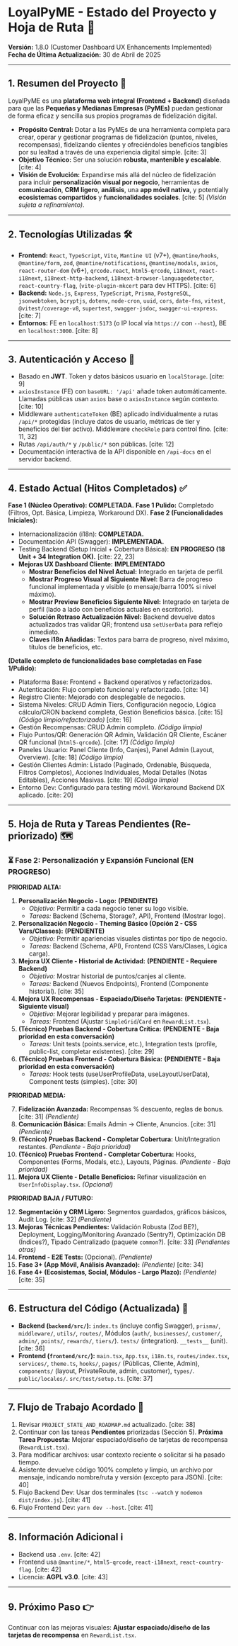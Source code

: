 # LoyalPyME - Estado del Proyecto y Hoja de Ruta 🧭

**Versión:** 1.8.0 (Customer Dashboard UX Enhancements Implemented)
**Fecha de Última Actualización:** 30 de Abril de 2025

---

## 1. Resumen del Proyecto 🎯

LoyalPyME es una **plataforma web integral (Frontend + Backend)** diseñada para que las **Pequeñas y Medianas Empresas (PyMEs)** puedan gestionar de forma eficaz y sencilla sus propios programas de fidelización digital.

- **Propósito Central:** Dotar a las PyMEs de una herramienta completa para crear, operar y gestionar programas de fidelización (puntos, niveles, recompensas), fidelizando clientes y ofreciéndoles beneficios tangibles por su lealtad a través de una experiencia digital simple. [cite: 3]
- **Objetivo Técnico:** Ser una solución **robusta, mantenible y escalable**. [cite: 4]
- **Visión de Evolución:** Expandirse más allá del núcleo de fidelización para incluir **personalización visual por negocio**, herramientas de **comunicación**, **CRM ligero**, **análisis**, una **app móvil nativa**, y potentially **ecosistemas compartidos** y **funcionalidades sociales**. [cite: 5] _(Visión sujeta a refinamiento)_.

---

## 2. Tecnologías Utilizadas 🛠️

- **Frontend:** `React`, `TypeScript`, `Vite`, `Mantine UI` (v7+), `@mantine/hooks`, `@mantine/form`, `zod`, `@mantine/notifications`, `@mantine/modals`, `axios`, `react-router-dom` (v6+), `qrcode.react`, `html5-qrcode`, `i18next`, `react-i18next`, `i18next-http-backend`, `i18next-browser-languagedetector`, `react-country-flag`, (`vite-plugin-mkcert` para dev HTTPS). [cite: 6]
- **Backend:** `Node.js`, `Express`, `TypeScript`, `Prisma`, `PostgreSQL`, `jsonwebtoken`, `bcryptjs`, `dotenv`, `node-cron`, `uuid`, `cors`, `date-fns`, `vitest`, `@vitest/coverage-v8`, `supertest`, `swagger-jsdoc`, `swagger-ui-express`. [cite: 7]
- **Entornos:** FE en `localhost:5173` (o IP local vía `https://` con `--host`), BE en `localhost:3000`. [cite: 8]

---

## 3. Autenticación y Acceso 🔑

- Basado en **JWT**. Token y datos básicos usuario en `localStorage`. [cite: 9]
- `axiosInstance` (FE) con `baseURL: '/api'` añade token automáticamente. Llamadas públicas usan `axios` base o `axiosInstance` según contexto. [cite: 10]
- Middleware `authenticateToken` (BE) aplicado individualmente a rutas `/api/*` protegidas (incluye datos de usuario, métricas de tier y beneficios del tier activo). Middleware `checkRole` para control fino. [cite: 11, 32]
- Rutas `/api/auth/*` y `/public/*` son públicas. [cite: 12]
- Documentación interactiva de la API disponible en `/api-docs` en el servidor backend.

---

## 4. Estado Actual (Hitos Completados) ✅

**Fase 1 (Núcleo Operativo): COMPLETADA.**
**Fase 1 Pulido:** Completado (Filtros, Opt. Básica, Limpieza, Workaround DX).
**Fase 2 (Funcionalidades Iniciales):**

- Internacionalización (i18n): **COMPLETADA.**
- Documentación API (Swagger): **IMPLEMENTADA.**
- Testing Backend (Setup Inicial + Cobertura Básica): **EN PROGRESO (18 Unit + 34 Integration OK).** [cite: 22, 23]
- **Mejoras UX Dashboard Cliente:** **IMPLEMENTADO**
  - **Mostrar Beneficios del Nivel Actual:** Integrado en tarjeta de perfil.
  - **Mostrar Progreso Visual al Siguiente Nivel:** Barra de progreso funcional implementada y visible (o mensaje/barra 100% si nivel máximo).
  - **Mostrar Preview Beneficios Siguiente Nivel:** Integrado en tarjeta de perfil (lado a lado con beneficios actuales en escritorio).
  - **Solución Retraso Actualización Nivel:** Backend devuelve datos actualizados tras validar QR; frontend usa `setUserData` para reflejo inmediato.
  - **Claves i18n Añadidas:** Textos para barra de progreso, nivel máximo, títulos de beneficios, etc.

**(Detalle completo de funcionalidades base completadas en Fase 1/Pulido):**

- Plataforma Base: Frontend + Backend operativos y refactorizados.
- Autenticación: Flujo completo funcional y refactorizado. [cite: 14]
- Registro Cliente: Mejorado con desplegable de negocios.
- Sistema Niveles: CRUD Admin Tiers, Configuración negocio, Lógica cálculo/CRON backend completa, Gestión Beneficios básica. [cite: 15] _(Código limpio/refactorizado)_ [cite: 16]
- Gestión Recompensas: CRUD Admin completo. _(Código limpio)_
- Flujo Puntos/QR: Generación QR Admin, Validación QR Cliente, Escáner QR funcional (`html5-qrcode`). [cite: 17] _(Código limpio)_
- Paneles Usuario: Panel Cliente (Info, Canjes), Panel Admin (Layout, Overview). [cite: 18] _(Código limpio)_
- Gestión Clientes Admin: Listado (Paginado, Ordenable, Búsqueda, Filtros Completos), Acciones Individuales, Modal Detalles (Notas Editables), Acciones Masivas. [cite: 19] _(Código limpio)_
- Entorno Dev: Configurado para testing móvil. Workaround Backend DX aplicado. [cite: 20]

---

## 5. Hoja de Ruta y Tareas Pendientes (Re-priorizado) 🗺️

### ⏳ Fase 2: Personalización y Expansión Funcional (EN PROGRESO)

**PRIORIDAD ALTA:**

1.  **Personalización Negocio - Logo:** **(PENDIENTE)**
    - _Objetivo:_ Permitir a cada negocio tener su logo visible.
    - _Tareas:_ Backend (Schema, Storage?, API), Frontend (Mostrar logo).
2.  **Personalización Negocio - Theming Básico (Opción 2 - CSS Vars/Classes):** **(PENDIENTE)**
    - _Objetivo:_ Permitir apariencias visuales distintas por tipo de negocio.
    - _Tareas:_ Backend (Schema, API), Frontend (CSS Vars/Clases, Lógica carga).
3.  **Mejora UX Cliente - Historial de Actividad:** **(PENDIENTE - Requiere Backend)**
    - _Objetivo:_ Mostrar historial de puntos/canjes al cliente.
    - _Tareas:_ Backend (Nuevos Endpoints), Frontend (Componente historial). [cite: 35]
4.  **Mejora UX Recompensas - Espaciado/Diseño Tarjetas:** **(PENDIENTE - Siguiente visual)**
    - _Objetivo:_ Mejorar legibilidad y preparar para imágenes.
    - _Tareas:_ Frontend (Ajustar `SimpleGrid`/`Card` en `RewardList.tsx`).
5.  **(Técnico) Pruebas Backend - Cobertura Crítica:** **(PENDIENTE - Baja prioridad en esta conversación)**
    - _Tareas:_ Unit tests (points.service, etc.), Integration tests (profile, public-list, completar existentes). [cite: 29]
6.  **(Técnico) Pruebas Frontend - Cobertura Básica:** **(PENDIENTE - Baja prioridad en esta conversación)**
    - _Tareas:_ Hook tests (useUserProfileData, useLayoutUserData), Component tests (simples). [cite: 30]

**PRIORIDAD MEDIA:**

7.  **Fidelización Avanzada:** Recompensas % descuento, reglas de bonus. [cite: 31] _(Pendiente)_
8.  **Comunicación Básica:** Emails Admin -> Cliente, Anuncios. [cite: 31] _(Pendiente)_
9.  **(Técnico) Pruebas Backend - Completar Cobertura:** Unit/Integration restantes. _(Pendiente - Baja prioridad)_
10. **(Técnico) Pruebas Frontend - Completar Cobertura:** Hooks, Componentes (Forms, Modals, etc.), Layouts, Páginas. _(Pendiente - Baja prioridad)_
11. **Mejora UX Cliente - Detalle Beneficios:** Refinar visualización en `UserInfoDisplay.tsx`. _(Opcional)_

**PRIORIDAD BAJA / FUTURO:**

12. **Segmentación y CRM Ligero:** Segmentos guardados, gráficos básicos, Audit Log. [cite: 32] _(Pendiente)_
13. **Mejoras Técnicas Pendientes:** Validación Robusta (Zod BE?), Deployment, Logging/Monitoring Avanzado (Sentry?), Optimización DB (Índices?), Tipado Centralizado (paquete `common`?). [cite: 33] _(Pendientes otras)_
14. **Frontend - E2E Tests:** (Opcional). _(Pendiente)_
15. **Fase 3+ (App Móvil, Análisis Avanzado):** _(Pendiente)_ [cite: 34]
16. **Fase 4+ (Ecosistemas, Social, Módulos - Largo Plazo):** _(Pendiente)_ [cite: 35]

---

## 6. Estructura del Código (Actualizada) 📁

- **Backend (`backend/src/`):** `index.ts` (incluye config Swagger), `prisma/`, `middleware/`, `utils/`, `routes/`, Módulos (`auth/`, `businesses/`, `customer/`, `admin/`, `points/`, `rewards/`, `tiers/`). `tests/` (integration). `__tests__` (unit). [cite: 36]
- **Frontend (`frontend/src/`):** `main.tsx`, `App.tsx`, `i18n.ts`, `routes/index.tsx`, `services/`, `theme.ts`, `hooks/`, `pages/` (Públicas, Cliente, Admin), `components/` (layout, PrivateRoute, admin, customer), `types/`. `public/locales/`. `src/test/setup.ts`. [cite: 37]

---

## 7. Flujo de Trabajo Acordado 🤝

1.  Revisar `PROJECT_STATE_AND_ROADMAP.md` actualizado. [cite: 38]
2.  Continuar con las tareas **Pendientes** priorizadas (Sección 5). **Próxima Tarea Propuesta:** Mejorar espaciado/diseño de tarjetas de recompensa (`RewardList.tsx`).
3.  Para modificar archivos: usar contexto reciente o solicitar si ha pasado tiempo.
4.  Asistente devuelve código 100% completo y limpio, un archivo por mensaje, indicando nombre/ruta y versión (excepto para JSON). [cite: 40]
5.  Flujo Backend Dev: Usar dos terminales (`tsc --watch` y `nodemon dist/index.js`). [cite: 41]
6.  Flujo Frontend Dev: `yarn dev --host`. [cite: 41]

---

## 8. Información Adicional ℹ️

- Backend usa `.env`. [cite: 42]
- Frontend usa `@mantine/*`, `html5-qrcode`, `react-i18next`, `react-country-flag`. [cite: 42]
- Licencia: **AGPL v3.0**. [cite: 43]

---

## 9. Próximo Paso 👉

Continuar con las mejoras visuales: **Ajustar espaciado/diseño de las tarjetas de recompensa** en `RewardList.tsx`.
